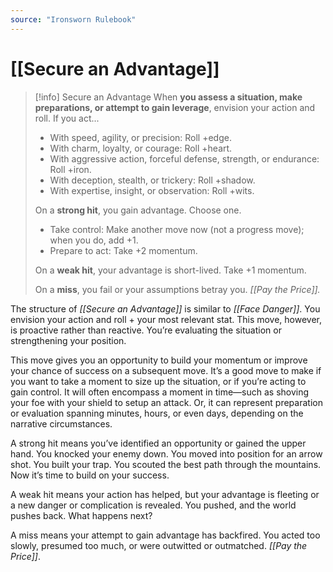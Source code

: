 ```yaml
---
source: "Ironsworn Rulebook"
---
```

# [[Secure an Advantage]]

> [!info] Secure an Advantage
> When **you assess a situation, make preparations, or attempt to gain leverage**, envision your action and roll. If you act...
> - With speed, agility, or precision: Roll +edge.
> - With charm, loyalty, or courage: Roll +heart.
> - With aggressive action, forceful defense, strength, or endurance: Roll +iron.
> - With deception, stealth, or trickery: Roll +shadow.
> - With expertise, insight, or observation: Roll +wits.
> 
> On a **strong hit**, you gain advantage. Choose one.
> - Take control: Make another move now (not a progress move); when you do, add +1.
> - Prepare to act: Take +2 momentum.
> 
> On a **weak hit**, your advantage is short-lived. Take +1 momentum.
> 
> On a **miss**, you fail or your assumptions betray you. _[[Pay the Price]]._

The structure of _[[Secure an Advantage]]_ is similar to _[[Face Danger]]_. You envision your action and roll + your most relevant stat. This move, however, is proactive rather than reactive. You’re evaluating the situation or strengthening your position. 

This move gives you an opportunity to build your momentum or improve your chance of success on a subsequent move. It’s a good move to make if you want to take a moment to size up the situation, or if you’re acting to gain control. It will often encompass a moment in time—such as shoving your foe with your shield to setup an attack. Or, it can represent preparation or evaluation spanning minutes, hours, or even days, depending on the narrative circumstances.

A strong hit means you’ve identified an opportunity or gained the upper hand. You knocked your enemy down. You moved into position for an arrow shot. You built your trap. You scouted the best path through the mountains. Now it’s time to build on your success.

A weak hit means your action has helped, but your advantage is fleeting or a new danger or complication is revealed. You pushed, and the world pushes back. What happens next?

A miss means your attempt to gain advantage has backfired. You acted too slowly, presumed too much, or were outwitted or outmatched. _[[Pay the Price]]_.